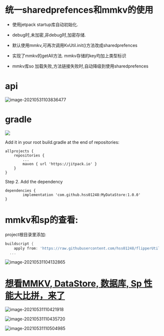 #  统一sharedprefences和mmkv的使用







* 使用jetpack startup库自动初始化.

* debug时,未加密,非debug时,加密存储.
* 默认使用mmkv,可再次调用KvUtil.init()方法改成sharedprefences
* 实现了mmkv的getAll方法. mmkv存储的key均加上类型标识
* mmkv库so 加载失败,方法链接失败时,自动降级到使用sharedprefences



# api







![image-20210531103836477](https://gitee.com/hss012489/picbed/raw/master/picgo/1622428723009-image-20210531103836477.jpg)


# gradle

[![](https://jitpack.io/v/hss01248/MyDataStore.svg)](https://jitpack.io/#hss01248/MyDataStore)

Add it in your root build.gradle at the end of repositories:

	allprojects {
		repositories {
			...
			maven { url 'https://jitpack.io' }
		}
	}
Step 2. Add the dependency

	dependencies {
	        implementation 'com.github.hss01248:MyDataStore:1.0.0'
	}




# mmkv和sp的查看:

project根目录里添加:

```groovy
buildscript {
    apply from: 'https://raw.githubusercontent.com/hss01248/flipperUtil/master/remote2.gradle'
  ...
```



![image-20210531104132865](https://gitee.com/hss012489/picbed/raw/master/picgo/1622428892902-image-20210531104132865.jpg)





# [想看MMKV, DataStore, 数据库, Sp 性能大比拼，来了](https://mp.weixin.qq.com/s/vimX6bnJDkPbXAqVJCbbfw)

![image-20210531110421918](https://gitee.com/hss012489/picbed/raw/master/picgo/1622430261955-image-20210531110421918.jpg)

![image-20210531110435720](https://gitee.com/hss012489/picbed/raw/master/picgo/1622430275746-image-20210531110435720.jpg)







![image-20210531110504985](https://gitee.com/hss012489/picbed/raw/master/picgo/1622430305011-image-20210531110504985.jpg)



